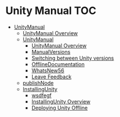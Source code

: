 Unity Manual TOC
================

 - [UnityManual]()
	 - [UnityManual Overview](UnityManual.md)
	 - [UnityManual]()
		 - [UnityManual Overview](UnityManual_1.md)
		 - [ManualVersions](ManualVersions.md)
		 - [Switching between Unity versions](SwitchingDocumentationVersions.md)
		 - [OfflineDocumentation](OfflineDocumentation.md)
		 - [WhatsNew56](WhatsNew56.md)
		 - [Leave Feedback](LeaveFeedback.md)
	 - [publishNode](publishNode.md)
	 - [InstallingUnity]()
		 - [wsdfegf](wsdfegf.md)
		 - [InstallingUnity Overview](InstallingUnity.md)
		 - [Deploying Unity Offline](DeployingUnityOffline.md)


